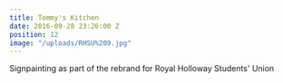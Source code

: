 ```yaml
---
title: Tommy's Kitchen
date: 2016-09-28 23:26:00 Z
position: 12
image: "/uploads/RHSU%209.jpg"
---
```


Signpainting as part of the rebrand for Royal Holloway Students' Union